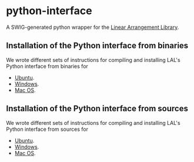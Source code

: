 # python-interface

A SWIG-generated python wrapper for the [Linear Arrangement Library](https://github.com/LAL-project/linear-arrangement-library.git).

## Installation of the Python interface from binaries

We wrote different sets of instructions for compiling and installing LAL's Python interface from binaries for

- [Ubuntu](https://github.com/LAL-project/python-interface/blob/main/instructions/installation-python-interface-binaries-ubuntu.md).
- [Windows](https://github.com/LAL-project/python-interface/blob/main/instructions/installation-python-interface-binaries-windows.md).
- [Mac OS](https://github.com/LAL-project/python-interface/blob/main/instructions/installation-python-interface-binaries-macos.md).

## Installation of the Python interface from sources

We wrote different sets of instructions for compiling and installing LAL's Python interface from sources for

- [Ubuntu](https://github.com/LAL-project/python-interface/blob/main/instructions/installation-python-interface-sources-ubuntu.md).
- [Windows](https://github.com/LAL-project/python-interface/blob/main/instructions/installation-python-interface-sources-windows.md).
- [Mac OS](https://github.com/LAL-project/python-interface/blob/main/instructions/installation-python-interface-sources-macos.md).
